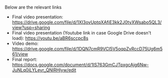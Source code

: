 Below are the relevant links

- Final video presentation: https://drive.google.com/file/d/1XI3ovUptqXAfiE3kk2J0tyXWsabo5QL3/view?usp=sharing
- Final video presentation (Youtube link in case Google Drive doesn't load): https://youtu.be/aBR6sccpc8s
- Video demo: https://drive.google.com/file/d/1DQN7cmR9VCl5V5oqpZvRccD75Ug6m561/view
- Final report: https://docs.google.com/document/d/1IS763GmCJTpxgcAjg6Nw-JuNLq0iLYLeyr_QNlRHlyw/edit
